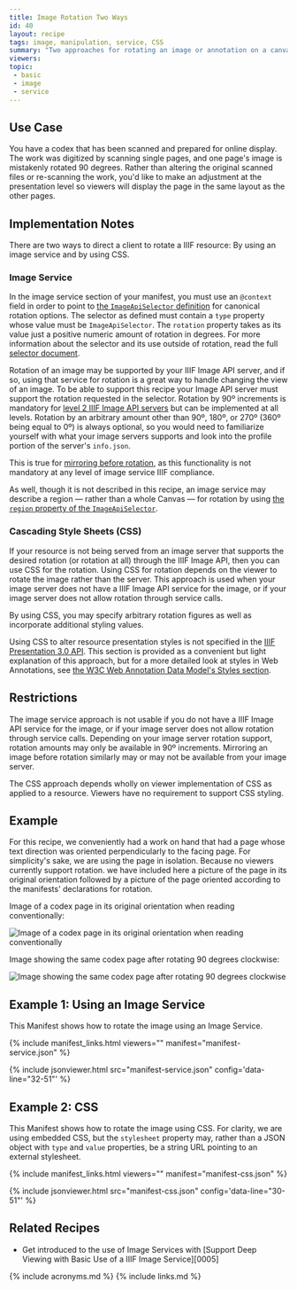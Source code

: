```yaml
---
title: Image Rotation Two Ways
id: 40
layout: recipe
tags: image, manipulation, service, CSS
summary: "Two approaches for rotating an image or annotation on a canvas"
viewers:
topic: 
 - basic
 - image
 - service
---
```


## Use Case

You have a codex that has been scanned and prepared for online display. The work was digitized by scanning single pages, and one page's image is mistakenly rotated 90 degrees. Rather than altering the original scanned files or re-scanning the work, you'd like to make an adjustment at the presentation level so viewers will display the page in the same layout as the other pages.

## Implementation Notes

There are two ways to direct a client to rotate a IIIF resource: By using an image service and by using CSS.

### Image Service

In the image service section of your manifest, you must use an `@context` field in order to point to [the `ImageApiSelector` definition](https://iiif.io/api/annex/openannotation/#iiif-image-api-selector) for canonical rotation options. The selector as defined must contain a `type` property whose value must be `ImageApiSelector`. The `rotation` property takes as its value just a positive numeric amount of rotation in degrees. For more  information about the selector and its use outside of rotation, read the full [selector document](https://iiif.io/api/annex/openannotation/#iiif-image-api-selector).

Rotation of an image may be supported by your IIIF Image API server, and if so, using that service for rotation is a great way to handle changing the view of an image. To be able to support this recipe your Image API server must support the rotation requested in the selector. Rotation by 90º increments is mandatory for [level 2 IIIF Image API servers](https://iiif.io/api/image/3.0/compliance/#33-rotation) but can be implemented at all levels. Rotation by an arbitrary amount other than 90º, 180º, or 270º (360º being equal to 0º) is always optional, so you would need to familiarize yourself with what your image servers supports and look into the profile portion of the server's `info.json`.

This is true for [mirroring before rotation](https://iiif.io/api/image/3.0/#43-rotation), as this functionality is not mandatory at any level of image service IIIF compliance.

As well, though it is not described in this recipe, an image service may describe a region — rather than a whole Canvas — for rotation by using [the `region` property of the `ImageApiSelector`](https://iiif.io/api/annex/openannotation/#iiif-image-api-selector).

### Cascading Style Sheets (CSS)

If your resource is not being served from an image server that supports the desired rotation (or rotation at all) through the IIIF Image API, then you can use CSS for the rotation. Using CSS for rotation depends on the viewer to rotate the image rather than the server. This approach is used when your image server does not have a IIIF Image API service for the image, or if your image server does not allow rotation through service calls.

By using CSS, you may specify arbitrary rotation figures as well as incorporate additional styling values.

Using CSS to alter resource presentation styles is not specified in the [IIIF Presentation 3.0 API](https://iiif.io/api/presentation/3.0/). This section is provided as a convenient but light explanation of this approach, but for a more detailed look at styles in Web Annotations, see [the W3C Web Annotation Data Model's Styles section](https://www.w3.org/TR/annotation-model/#styles).

## Restrictions

The image service approach is not usable if you do not have a IIIF Image API service for the image, or if your image server does not allow rotation through service calls. Depending on your image server rotation support, rotation amounts may only be available in 90º increments. Mirroring an image before rotation similarly may or may not be available from your image server.

The CSS approach depends wholly on viewer implementation of CSS as applied to a resource. Viewers have no requirement to support CSS styling.

## Example

For this recipe, we conveniently had a work on hand that had a page whose text direction was oriented perpendicularly to the facing page. For simplicity's sake, we are using the page in isolation. Because no viewers currently support rotation. we have included here a picture of the page in its original orientation followed by a picture of the page oriented according to the manifests' declarations for rotation.

Image of a codex page in its original orientation when reading conventionally:

![Image of a codex page in its original orientation when reading conventionally](https://iiif.io/api/image/3.0/example/reference/85a96c630f077e6ac6cb984f1b752bbf-0-21198-zz00022840-1-page1/full/300,/0/default.jpg "Before rotation")

Image showing the same codex page after rotating 90 degrees clockwise:

![Image showing the same codex page after rotating 90 degrees clockwise](https://iiif.io/api/image/3.0/example/reference/85a96c630f077e6ac6cb984f1b752bbf-0-21198-zz00022840-1-page1/full/300,/90/default.jpg "After rotation")

## Example 1: Using an Image Service

This Manifest shows how to rotate the image using an Image Service.

{% include manifest_links.html viewers="" manifest="manifest-service.json" %}

{% include jsonviewer.html src="manifest-service.json" config='data-line="32-51"' %}

## Example 2: CSS

This Manifest shows how to rotate the image using CSS. For clarity, we are using embedded CSS, but the `stylesheet` property may, rather than a JSON object with `type` and `value` properties, be a string URL pointing to an external stylesheet.

{% include manifest_links.html viewers="" manifest="manifest-css.json" %}

{% include jsonviewer.html src="manifest-css.json" config='data-line="30-51"' %}

## Related Recipes

* Get introduced to the use of Image Services with [Support Deep Viewing with Basic Use of a IIIF Image Service][0005]

{% include acronyms.md %}
{% include links.md %}


